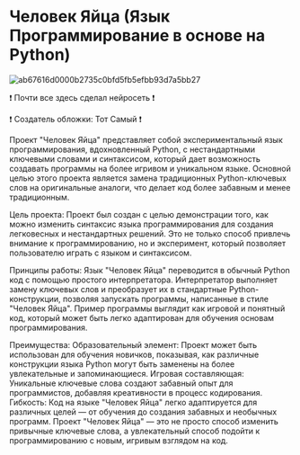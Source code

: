 # Человек Яйца (Язык Программирование в основе на Python)
![ab67616d0000b2735c0bfd5fb5efbb93d7a5bb27](https://github.com/user-attachments/assets/46281946-5498-43ed-82d0-ee07b7b9c619)



❗ Почти все здесь сделал нейросеть ❗

❗ Создатель обложки: Тот Самый ❗

Проект "Человек Яйца" представляет собой экспериментальный язык программирования, вдохновленный Python, с нестандартными ключевыми словами и синтаксисом, который дает возможность создавать программы на более игривом и уникальном языке. Основной целью этого проекта является замена традиционных Python-ключевых слов на оригинальные аналоги, что делает код более забавным и менее традиционным.

Цель проекта: Проект был создан с целью демонстрации того, как можно изменить синтаксис языка программирования для создания легковесных и нестандартных решений. Это не только способ привлечь внимание к программированию, но и эксперимент, который позволяет пользователю играть с языком и синтаксисом.

Принципы работы: Язык "Человек Яйца" переводится в обычный Python код с помощью простого интерпретатора. Интерпретатор выполняет замену ключевых слов и преобразует их в стандартные Python-конструкции, позволяя запускать программы, написанные в стиле "Человек Яйца". Пример программы выглядит как игровой и понятный код, который может быть легко адаптирован для обучения основам программирования.

Преимущества: Образовательный элемент: Проект может быть использован для обучения новичков, показывая, как различные конструкции языка Python могут быть заменены на более увлекательные и запоминающиеся. Игровая составляющая: Уникальные ключевые слова создают забавный опыт для программистов, добавляя креативности в процесс кодирования. Гибкость: Код на языке "Человек Яйца" легко адаптируется для различных целей — от обучения до создания забавных и необычных программ. Проект "Человек Яйца" — это не просто способ изменить привычные ключевые слова, а увлекательный способ подойти к программированию с новым, игривым взглядом на код.
